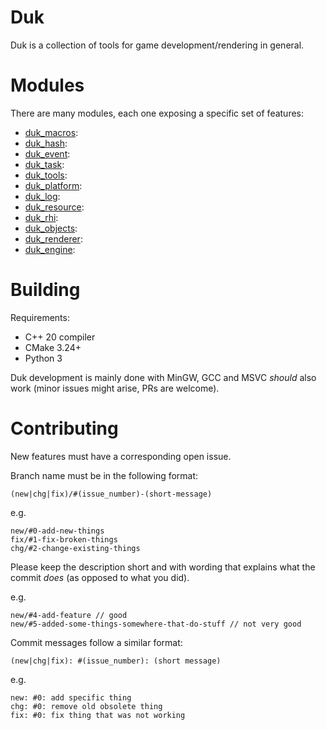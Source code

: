 # Duk

Duk is a collection of tools for game development/rendering in general.

# Modules
There are many modules, each one exposing a specific set of features:
- [duk_macros](./duk_macros/README.md):
- [duk_hash](./duk_hash/README.md):
- [duk_event](duk_event/README.md):
- [duk_task](./duk_task/README.md):
- [duk_tools](./duk_tools/README.md):
- [duk_platform](./duk_platform/README.md):
- [duk_log](./duk_log/README.md):
- [duk_resource](duk_resource/README.md):
- [duk_rhi](./duk_rhi/README.md):
- [duk_objects](./duk_objects/README.md):
- [duk_renderer](./duk_renderer/README.md):
- [duk_engine](./duk_engine/README.md):

# Building
Requirements:
- C++ 20 compiler
- CMake 3.24+
- Python 3

Duk development is mainly done with MinGW, GCC and MSVC _should_ also work (minor issues might arise, PRs are welcome).

# Contributing
New features must have a corresponding open issue.

Branch name must be in the following format:
```
(new|chg|fix)/#(issue_number)-(short-message)
```
e.g. 
```
new/#0-add-new-things
fix/#1-fix-broken-things
chg/#2-change-existing-things
```
Please keep the description short and with wording that explains what the commit _does_ (as opposed to what you did).

e.g.
```
new/#4-add-feature // good
new/#5-added-some-things-somewhere-that-do-stuff // not very good
```

Commit messages follow a similar format:
```
(new|chg|fix): #(issue_number): (short message)
```

e.g.
```
new: #0: add specific thing
chg: #0: remove old obsolete thing
fix: #0: fix thing that was not working
```
